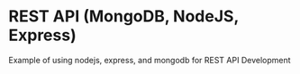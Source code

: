 # REST API (MongoDB, NodeJS, Express)

Example of using nodejs, express, and mongodb for REST API Development
